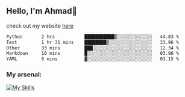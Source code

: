 
## Hello, I'm Ahmad👋

check out my website [here](https://ahmadalwi.com/)

<!--START_SECTION:waka-->

```txt
Python       2 hrs           ███████████▒░░░░░░░░░░░░░   44.83 %
Text         1 hr 31 mins    ████████▒░░░░░░░░░░░░░░░░   33.96 %
Other        33 mins         ███░░░░░░░░░░░░░░░░░░░░░░   12.34 %
Markdown     10 mins         █░░░░░░░░░░░░░░░░░░░░░░░░   03.96 %
YAML         8 mins          ▓░░░░░░░░░░░░░░░░░░░░░░░░   03.15 %
```

<!--END_SECTION:waka-->

### My arsenal:

[![My Skills](https://skillicons.dev/icons?i=js,ts,py,go,react,nextjs,svelte,nodejs,django,tailwind,html,css,sass,firebase,mongodb,postgres,mysql,redis,git,github,docker,vscode,figma,godot)](https://skillicons.dev)
